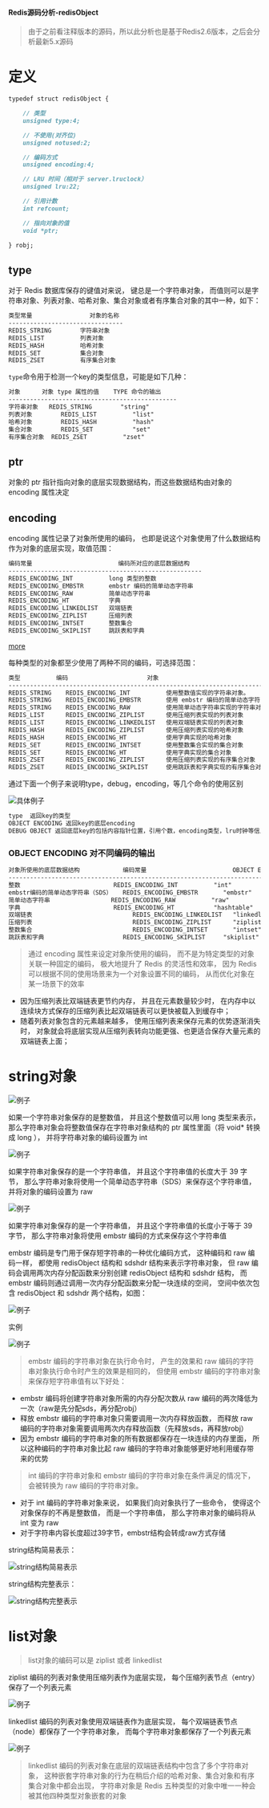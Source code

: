 #### Redis源码分析-redisObject
          
> 由于之前看注释版本的源码，所以此分析也是基于Redis2.6版本，之后会分析最新5.x源码

# 定义

```markdown
typedef struct redisObject {

    // 类型
    unsigned type:4;        

    // 不使用(对齐位)
    unsigned notused:2;

    // 编码方式
    unsigned encoding:4;

    // LRU 时间（相对于 server.lruclock）
    unsigned lru:22;

    // 引用计数
    int refcount;

    // 指向对象的值
    void *ptr;

} robj;
```

## type


对于 Redis 数据库保存的键值对来说， 键总是一个字符串对象， 而值则可以是字符串对象、列表对象、哈希对象、集合对象或者有序集合对象的其中一种，如下：

```markdown
类型常量	            对象的名称
--------------------------------
REDIS_STRING	    字符串对象
REDIS_LIST	        列表对象
REDIS_HASH	        哈希对象
REDIS_SET	        集合对象
REDIS_ZSET	        有序集合对象
```

`type`命令用于检测一个key的类型信息，可能是如下几种：
```markdown
对象	    对象 type 属性的值	TYPE 命令的输出
-----------------------------------------------
字符串对象	REDIS_STRING	    "string"
列表对象	    REDIS_LIST	        "list"
哈希对象	    REDIS_HASH	        "hash"
集合对象	    REDIS_SET	        "set"
有序集合对象	REDIS_ZSET	        "zset"
```

## ptr

对象的 ptr 指针指向对象的底层实现数据结构，而这些数据结构由对象的 encoding 属性决定


## encoding

encoding 属性记录了对象所使用的编码， 也即是说这个对象使用了什么数据结构作为对象的底层实现，取值范围：

```markdown
编码常量	                    编码所对应的底层数据结构
------------------------------------------------------
REDIS_ENCODING_INT	        long 类型的整数
REDIS_ENCODING_EMBSTR	    embstr 编码的简单动态字符串
REDIS_ENCODING_RAW	        简单动态字符串
REDIS_ENCODING_HT	        字典
REDIS_ENCODING_LINKEDLIST	双端链表
REDIS_ENCODING_ZIPLIST	    压缩列表
REDIS_ENCODING_INTSET	    整数集合
REDIS_ENCODING_SKIPLIST	    跳跃表和字典
```

[more](http://redisbook.com/preview/object/object.html)

每种类型的对象都至少使用了两种不同的编码，可选择范围：
```markdown
类型	        编码	                    对象
-----------------------------------------------------------------------------
REDIS_STRING	REDIS_ENCODING_INT	        使用整数值实现的字符串对象。
REDIS_STRING	REDIS_ENCODING_EMBSTR	    使用 embstr 编码的简单动态字符串实现的字符串对象
REDIS_STRING	REDIS_ENCODING_RAW	        使用简单动态字符串实现的字符串对象
REDIS_LIST	    REDIS_ENCODING_ZIPLIST	    使用压缩列表实现的列表对象
REDIS_LIST	    REDIS_ENCODING_LINKEDLIST	使用双端链表实现的列表对象
REDIS_HASH	    REDIS_ENCODING_ZIPLIST	    使用压缩列表实现的哈希对象
REDIS_HASH	    REDIS_ENCODING_HT	        使用字典实现的哈希对象
REDIS_SET	    REDIS_ENCODING_INTSET	    使用整数集合实现的集合对象
REDIS_SET	    REDIS_ENCODING_HT	        使用字典实现的集合对象
REDIS_ZSET	    REDIS_ENCODING_ZIPLIST	    使用压缩列表实现的有序集合对象
REDIS_ZSET	    REDIS_ENCODING_SKIPLIST	    使用跳跃表和字典实现的有序集合对象
```

通过下面一个例子来说明type，debug，encoding，等几个命令的使用区别

![具体例子](./Assets/06/object-encoding.png '')

```markdown
type  返回key的类型
OBJECT ENCODING 返回key的底层encoding
DEBUG OBJECT 返回底层key的包括内容指针位置，引用个数，encoding类型，lru时钟等信息
```


### OBJECT ENCODING 对不同编码的输出

```markdown
对象所使用的底层数据结构	        编码常量	                    OBJECT ENCODING 命令输出
-------------------------------------------------------------------------------------
整数	                        REDIS_ENCODING_INT	        "int"
embstr编码的简单动态字符串（SDS）	REDIS_ENCODING_EMBSTR	    "embstr"
简单动态字符串	                REDIS_ENCODING_RAW	        "raw"
字典	                        REDIS_ENCODING_HT	        "hashtable"
双端链表	                        REDIS_ENCODING_LINKEDLIST	"linkedlist"
压缩列表	                        REDIS_ENCODING_ZIPLIST	    "ziplist"
整数集合	                        REDIS_ENCODING_INTSET	    "intset"
跳跃表和字典	                    REDIS_ENCODING_SKIPLIST	    "skiplist"
```

> 通过 encoding 属性来设定对象所使用的编码， 而不是为特定类型的对象关联一种固定的编码， 极大地提升了 Redis 的灵活性和效率， 
因为 Redis 可以根据不同的使用场景来为一个对象设置不同的编码， 从而优化对象在某一场景下的效率

- 因为压缩列表比双端链表更节约内存， 并且在元素数量较少时， 在内存中以连续块方式保存的压缩列表比起双端链表可以更快被载入到缓存中；
- 随着列表对象包含的元素越来越多， 使用压缩列表来保存元素的优势逐渐消失时， 对象就会将底层实现从压缩列表转向功能更强、也更适合保存大量元素的双端链表上面；


# string对象

![例子](./Assets/06/type-string.png 'string')

如果一个字符串对象保存的是整数值， 并且这个整数值可以用 long 类型来表示， 那么字符串对象会将整数值保存在字符串对象结构的 ptr 属性里面（将 void* 转换成 long ）， 并将字符串对象的编码设置为 int

![例子](./Assets/06/string-example.png '')


如果字符串对象保存的是一个字符串值， 并且这个字符串值的长度大于 39 字节， 那么字符串对象将使用一个简单动态字符串（SDS）来保存这个字符串值， 并将对象的编码设置为 raw 

![例子](./Assets/06/string-example2.png '')

如果字符串对象保存的是一个字符串值， 并且这个字符串值的长度小于等于 39 字节， 那么字符串对象将使用 embstr 编码的方式来保存这个字符串值

embstr 编码是专门用于保存短字符串的一种优化编码方式， 这种编码和 raw 编码一样， 都使用 redisObject 结构和 sdshdr 结构来表示字符串对象， 但 raw 编码会调用两次内存分配函数来分别创建 redisObject 结构和 sdshdr 结构， 而 embstr 编码则通过调用一次内存分配函数来分配一块连续的空间， 空间中依次包含 redisObject 和 sdshdr 两个结构，如图：

![例子](./Assets/06/string-example3.png '')

实例

![例子](./Assets/06/string-example4.png '')

> embstr 编码的字符串对象在执行命令时， 产生的效果和 raw 编码的字符串对象执行命令时产生的效果是相同的， 但使用 embstr 编码的字符串对象来保存短字符串值有以下好处：

- embstr 编码将创建字符串对象所需的内存分配次数从 raw 编码的两次降低为一次（raw是先分配sds，再分配robj）
- 释放 embstr 编码的字符串对象只需要调用一次内存释放函数， 而释放 raw 编码的字符串对象需要调用两次内存释放函数（先释放sds，再释放robj）
- 因为 embstr 编码的字符串对象的所有数据都保存在一块连续的内存里面， 所以这种编码的字符串对象比起 raw 编码的字符串对象能够更好地利用缓存带来的优势


> int 编码的字符串对象和 embstr 编码的字符串对象在条件满足的情况下， 会被转换为 raw 编码的字符串对象。

- 对于 int 编码的字符串对象来说， 如果我们向对象执行了一些命令， 使得这个对象保存的不再是整数值， 而是一个字符串值， 那么字符串对象的编码将从 int 变为 raw
- 对于字符串内容长度超过39字节，embstr结构会转成raw方式存储

string结构简易表示：

![string结构简易表示](./Assets/06/string-simple.png '')

string结构完整表示：

![string结构完整表示](./Assets/06/string-full.png '')


# list对象

> list对象的编码可以是 ziplist 或者 linkedlist


ziplist 编码的列表对象使用压缩列表作为底层实现， 每个压缩列表节点（entry）保存了一个列表元素

![例子](./Assets/06/type-list-ziplist.png 'list')


linkedlist 编码的列表对象使用双端链表作为底层实现， 每个双端链表节点（node）都保存了一个字符串对象， 而每个字符串对象都保存了一个列表元素


![例子](./Assets/06/type-list-linklist.png 'list')

> linkedlist 编码的列表对象在底层的双端链表结构中包含了多个字符串对象， 这种嵌套字符串对象的行为在稍后介绍的哈希对象、集合对象和有序集合对象中都会出现， 
字符串对象是 Redis 五种类型的对象中唯一一种会被其他四种类型对象嵌套的对象

